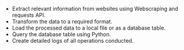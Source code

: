 - Extract relevant information from websites using Webscraping and requests API.
- Transform the data to a required format.
- Load the processed data to a local file or as a database table.
- Query the database table using Python.
- Create detailed logs of all operations conducted.

